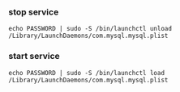 ### stop service
	echo PASSWORD | sudo -S /bin/launchctl unload /Library/LaunchDaemons/com.mysql.mysql.plist

### start service
	echo PASSWORD | sudo -S /bin/launchctl load /Library/LaunchDaemons/com.mysql.mysql.plist

